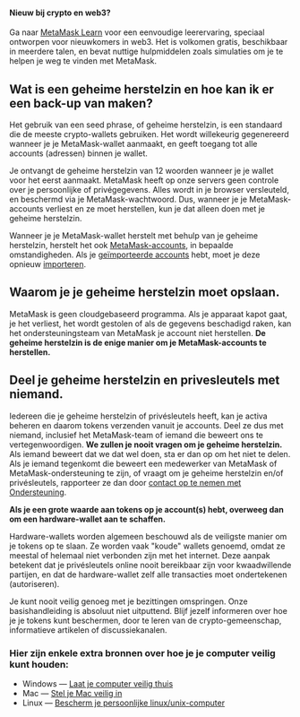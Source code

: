 
#### Nieuw bij crypto en web3?


Ga naar [MetaMask Learn](https://learn.metamask.io/) voor een eenvoudige leerervaring, speciaal ontworpen voor nieuwkomers in web3. Het is volkomen gratis, beschikbaar in meerdere talen, en bevat nuttige hulpmiddelen zoals simulaties om je te helpen je weg te vinden met MetaMask.



Wat is een geheime herstelzin en hoe kan ik er een back-up van maken?
---------------------------------------------------------------------


Het gebruik van een seed phrase, of geheime herstelzin, is een standaard die de meeste crypto-wallets gebruiken. Het wordt willekeurig gegenereerd wanneer je je MetaMask-wallet aanmaakt, en geeft toegang tot alle accounts (adressen) binnen je wallet.


Je ontvangt de geheime herstelzin van 12 woorden wanneer je je wallet voor het eerst aanmaakt. MetaMask heeft op onze servers geen controle over je persoonlijke of privégegevens. Alles wordt in je browser versleuteld, en beschermd via je MetaMask-wachtwoord. Dus, wanneer je je MetaMask-accounts verliest en ze moet herstellen, kun je dat alleen doen met je geheime herstelzin.


Wanneer je je MetaMask-wallet herstelt met behulp van je geheime herstelzin, herstelt het ook [MetaMask-accounts](https://metamask.zendesk.com/hc/en-us/articles/360015489271), in bepaalde omstandigheden. Als je [geïmporteerde accounts](https://metamask.zendesk.com/hc/en-us/articles/360015289932-What-are-imported-accounts-) hebt, moet je deze opnieuw [importeren](https://metamask.zendesk.com/hc/en-us/articles/360015489331).


Waarom je je geheime herstelzin moet opslaan.
---------------------------------------------


MetaMask is geen cloudgebaseerd programma. Als je apparaat kapot gaat, je het verliest, het wordt gestolen of als de gegevens beschadigd raken, kan het ondersteuningsteam van MetaMask je account niet herstellen. **De geheime herstelzin is de enige manier om je MetaMask-accounts te herstellen.**


Deel je geheime herstelzin en privesleutels met niemand.
--------------------------------------------------------


Iedereen die je geheime herstelzin of privésleutels heeft, kan je activa beheren en daarom tokens verzenden vanuit je accounts. Deel ze dus met niemand, inclusief het MetaMask-team of iemand die beweert ons te vertegenwoordigen. **We zullen je nooit vragen om je geheime herstelzin.** Als iemand beweert dat we dat wel doen, sta er dan op om het niet te delen. Als je iemand tegenkomt die beweert een medewerker van MetaMask of MetaMask-ondersteuning te zijn, of vraagt om je geheime herstelzin en/of privésleutels, rapporteer ze dan door [contact op te nemen met Ondersteuning](https://metamask.zendesk.com/hc/en-us/articles/360058969391).


**Als je een grote waarde aan tokens op je account(s) hebt, overweeg dan om een hardware-wallet aan te schaffen.**


Hardware-wallets worden algemeen beschouwd als de veiligste manier om je tokens op te slaan. Ze worden vaak "koude" wallets genoemd, omdat ze meestal of helemaal niet verbonden zijn met het internet. Deze aanpak betekent dat je privésleutels online nooit bereikbaar zijn voor kwaadwillende partijen, en dat de hardware-wallet zelf alle transacties moet ondertekenen (autoriseren).


Je kunt nooit veilig genoeg met je bezittingen omspringen. Onze basishandleiding is absoluut niet uitputtend. Blijf jezelf informeren over hoe je je tokens kunt beschermen, door te leren van de crypto-gemeenschap, informatieve artikelen of discussiekanalen.


### Hier zijn enkele extra bronnen over hoe je je computer veilig kunt houden:


* Windows — [Laat je computer veilig thuis](https://support.microsoft.com/en-us/windows/keep-your-computer-secure-at-home-c348f24f-a4f0-de5d-9e4a-e0fc156ab221)
* Mac — [Stel je Mac veilig in](https://support.apple.com/en-in/guide/mac-help/flvlt003/mac)
* Linux — [Bescherm je persoonlijke linux/unix-computer](https://safecomputing.umich.edu/protect-yourself/secure-your-devices/personal-computer/linuxunix)
